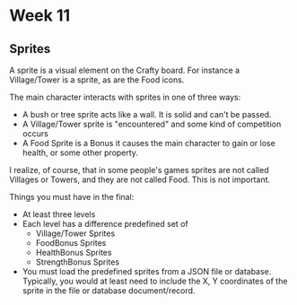 Week 11
=======

Sprites
-------------

A sprite is a visual element on the Crafty board. For 
instance a Village/Tower is a sprite, as are the Food
icons. 

The main character interacts with sprites in one of three
ways:

- A bush or tree sprite acts like a wall. It is solid and can't
be passed.
- A Village/Tower sprite is "encountered" and some kind of 
competition occurs
- A Food Sprite is a Bonus it causes the main character to
gain or lose health, or some other property.

I realize, of course, that in some people's games sprites are not
called Villages or Towers, and they are not called Food. This
is not important. 

Things you must have in the final:

- At least three levels
- Each level has a difference predefined set of
	- Village/Tower Sprites
	- FoodBonus Sprites
	- HealthBonus Sprites
	- StrengthBonus Sprites
- You must load the predefined sprites from a JSON file
or database. Typically, you would at least need to include
the X, Y coordinates of the sprite in the file or database
document/record.
